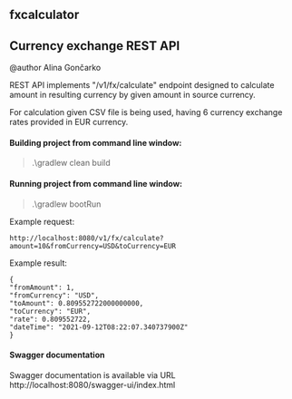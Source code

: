## fxcalculator
## Currency exchange REST API

@author Alina Gončarko 

REST API implements "/v1/fx/calculate" endpoint designed to calculate
amount in resulting currency by given amount in source currency.

For calculation given CSV file is being used, having 6 currency exchange
rates provided in EUR currency.

#### Building project from command line window:
>.\gradlew clean build

#### Running project from command line window:
>.\gradlew bootRun
 
Example request:
```
http://localhost:8080/v1/fx/calculate?amount=10&fromCurrency=USD&toCurrency=EUR
```

Example result:
```
{
"fromAmount": 1,
"fromCurrency": "USD",
"toAmount": 0.809552722000000000,
"toCurrency": "EUR",
"rate": 0.809552722,
"dateTime": "2021-09-12T08:22:07.340737900Z"
}
```

#### Swagger documentation 

Swagger documentation is available via URL http://localhost:8080/swagger-ui/index.html
